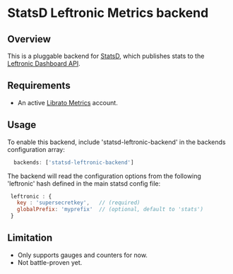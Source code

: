 # StatsD Leftronic Metrics backend

## Overview

This is a pluggable backend for [StatsD](https://github.com/etsy/statsd/), which
publishes stats to the [Leftronic Dashboard API](https://www.leftronic.com/).

## Requirements

* An active [Librato Metrics](https://metrics.librato.com/sign_up) account.

## Usage

To enable this backend, include 'statsd-leftronic-backend' in the
backends configuration array:

```javascript
  backends: ['statsd-leftronic-backend']
```

The backend will read the configuration options from the following
'leftronic' hash defined in the main statsd config file:

```javascript
 leftronic : {
   key : 'supersecretkey',   // (required)
   globalPrefix: 'myprefix'  // (optional, default to 'stats')
 }
 ```

## Limitation

* Only supports gauges and counters for now.
* Not battle-proven yet.
